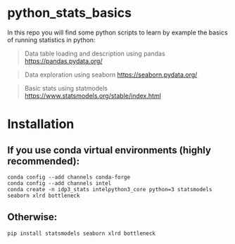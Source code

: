 # python_stats_basics

In this repo you will find some python scripts to learn by example the basics of running statistics in python:

> Data table loading and description using pandas https://pandas.pydata.org/

> Data exploration using seaborn https://seaborn.pydata.org/

> Basic stats using statmodels https://www.statsmodels.org/stable/index.html



# Installation

## If you use conda virtual environments (highly recommended):
```
conda config --add channels conda-forge
conda config --add channels intel
conda create -n idp3_stats intelpython3_core python=3 statsmodels seaborn xlrd bottleneck
```

## Otherwise:
```
pip install statsmodels seaborn xlrd bottleneck
```
